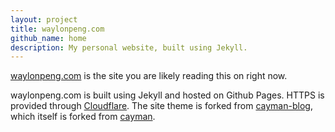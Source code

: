 ```yaml
---
layout: project
title: waylonpeng.com
github_name: home
description: My personal website, built using Jekyll.
---
```


[waylonpeng.com](www.waylonpeng.com) is the site you are likely reading this on right now.

waylonpeng.com is built using Jekyll and hosted on Github Pages. HTTPS is provided through [Cloudflare](https://www.cloudflare.com/). The site theme is forked from [cayman-blog](https://github.com/lorepirri/cayman-blog), which itself is forked from [cayman](https://github.com/pages-themes/cayman).

